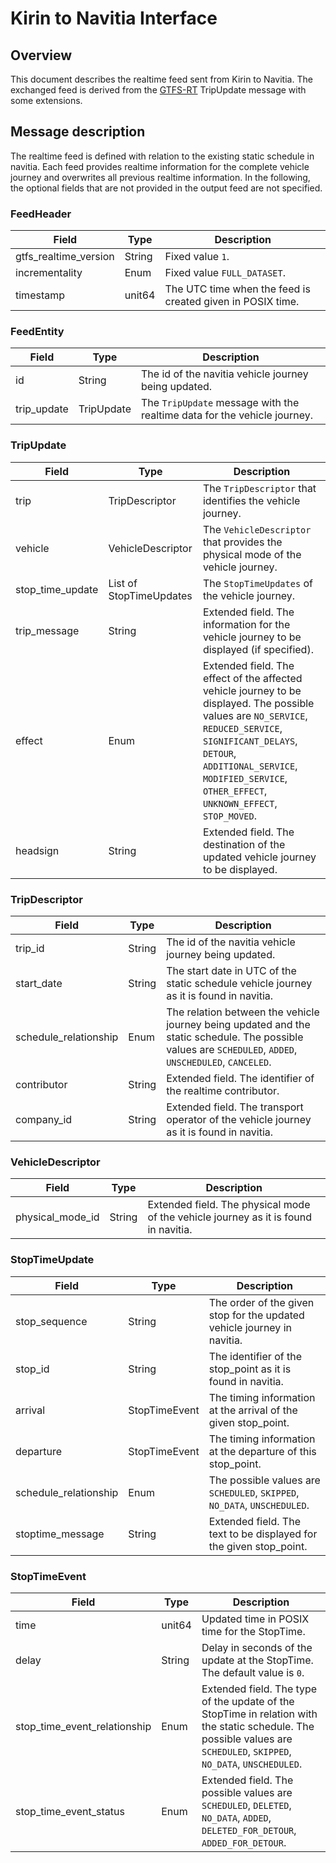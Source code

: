 # Kirin to Navitia Interface
## Overview
This document describes the realtime feed sent from Kirin to Navitia. The exchanged
feed is derived from the [GTFS-RT](https://gtfs.org/reference/realtime/v2/) TripUpdate message with some extensions.

## Message description
The realtime feed is defined with relation to the existing static schedule in navitia.
Each feed provides realtime information for the complete vehicle journey and
overwrites all previous realtime information.
In the following, the optional fields that are not provided in the output feed are not specified.

### FeedHeader
Field | Type | Description
--- | --- | ---
gtfs_realtime_version | String | Fixed value `1`.
incrementality | Enum | Fixed value `FULL_DATASET`.
timestamp | unit64 | The UTC time when the feed is created given in POSIX time.

### FeedEntity
Field | Type | Description
--- | --- | ---
id | String | The id of the navitia vehicle journey being updated.
trip_update | TripUpdate | The `TripUpdate` message with the realtime data for the vehicle journey.

### TripUpdate
Field | Type | Description
--- | --- | ---
trip | TripDescriptor | The `TripDescriptor` that identifies the vehicle journey.
vehicle | VehicleDescriptor | The `VehicleDescriptor` that provides the physical mode of the vehicle journey.
stop_time_update | List of StopTimeUpdates | The `StopTimeUpdates` of the vehicle journey.
trip_message | String | Extended field. The information for the vehicle journey to be displayed (if specified).
effect | Enum | Extended field. The effect of the affected vehicle journey to be displayed. The possible values are `NO_SERVICE`, `REDUCED_SERVICE`, `SIGNIFICANT_DELAYS`, `DETOUR`, `ADDITIONAL_SERVICE`, `MODIFIED_SERVICE`, `OTHER_EFFECT`, `UNKNOWN_EFFECT`, `STOP_MOVED`.
headsign | String | Extended field. The destination of the updated vehicle journey to be displayed.

### TripDescriptor
Field | Type | Description
--- | --- | ---
trip_id | String | The id of the navitia vehicle journey being updated.
start_date | String | The start date in UTC of the static schedule vehicle journey as it is found in navitia.
schedule_relationship | Enum | The relation between the vehicle journey being updated and the static schedule. The possible values are `SCHEDULED`, `ADDED`, `UNSCHEDULED`, `CANCELED`.
contributor | String | Extended field. The identifier of the realtime contributor.
company_id | String | Extended field. The transport operator of the vehicle journey as it is found in navitia.

### VehicleDescriptor
Field | Type | Description
--- | --- | ---
physical_mode_id | String | Extended field. The physical mode of the vehicle journey as it is found in navitia.

### StopTimeUpdate
Field | Type | Description
--- | --- | ---
stop_sequence | String | The order of the given stop for the updated vehicle journey in navitia.
stop_id | String | The identifier of the stop_point as it is found in navitia.
arrival | StopTimeEvent | The timing information at the arrival of the given stop_point.
departure | StopTimeEvent | The timing information at the departure of this stop_point.
schedule_relationship | Enum | The possible values are `SCHEDULED`, `SKIPPED`, `NO_DATA`, `UNSCHEDULED`.
stoptime_message | String | Extended field. The text to be displayed for the given stop_point.

### StopTimeEvent
Field | Type | Description
--- | --- | ---
time | unit64 | Updated time in POSIX time for the StopTime.
delay | String | Delay in seconds of the update at the StopTime. The default value is `0`.
stop_time_event_relationship | Enum | Extended field. The type of the update of the StopTime in relation with the static schedule. The possible values are `SCHEDULED`, `SKIPPED`, `NO_DATA`, `UNSCHEDULED`.
stop_time_event_status | Enum | Extended field. The possible values are `SCHEDULED`, `DELETED`, `NO_DATA`, `ADDED`, `DELETED_FOR_DETOUR`, `ADDED_FOR_DETOUR`.

